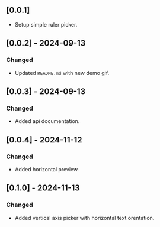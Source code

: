 ## [0.0.1]

- Setup simple ruler picker.

## [0.0.2] - 2024-09-13

### Changed

- Updated `README.md` with new demo gif.

## [0.0.3] - 2024-09-13

### Changed

- Added api documentation.

## [0.0.4] - 2024-11-12

### Changed

- Added horizontal preview.

## [0.1.0] - 2024-11-13

### Changed

- Added vertical axis picker with horizontal text orentation.
